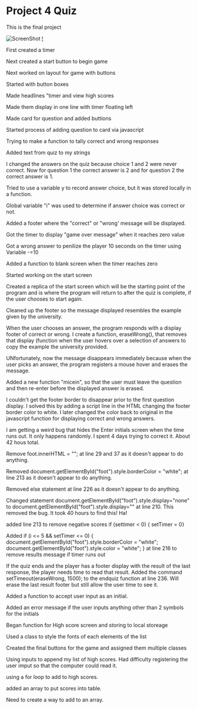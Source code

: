 # Project 4 Quiz
This is the final project

![ScreenShot](screenshot.jpg) 
[!](screenshot.jpg) 

















First created a timer

Next created a start button to begin game

Next worked on layout for game with buttons

Started with button boxes

Made headlines "timer and view high scores

Made them display in one line with timer floating left

Made card for question and added buttions

Started process of adding question to card via javascript

Trying to make a function to tally correct and wrong responses

Added text from quiz to my strings

I changed the answers on the quiz because choice 1 and 2 were never correct. Now for question 1 the correct answer is 2 and
for question 2 the correct answer is 1.

Tried to use a variable y to record answer choice, but it was stored locally in a function.

Global variable "i" was used to determine if answer choice was correct or not.

Added a footer where the "correct" or "wrong' message will be displayed.

Got the timer to display "game over message" when it reaches zero value

Got a wrong answer to penilize the player 10 seconds on the timer using Variable -=10

Added a function  to blank screen when the timer reaches zero

Started working on the start screen

Created a replica of the start screen which will be the starting point of the program and is where the program will return to after the quiz is
complete, if the user chooses to start again.

Cleaned up the footer so the message displayed resembles the example given by the university.

When the user chooses an answer, the program responds with a display footer of correct or wrong. I create a function, eraseWrong(),  that removes that display (function when the user hovers over a selection of answers to copy the example the university provided.

UNfortunately, now the message disappears immediately because when the user picks an answer, the program registers a mouse hover and erases 
the message.

Added a new function "micein", so that the user must leave the question and then re-enter before the displayed answer is erased.

I couldn't get the footer border to disappear prior to the first question display. I solved this by adding a script line in the HTML changing the footer border color to white. I later changed the color back to original in the javascript function for displaying correct and wrong answers.

I am getting a weird bug that hides the Enter initials screen when the time runs out. It only happens randomly. I spent 4 days trying to correct it. About 42 hous total.

Remove foot.innerHTML =  ""; at line 29 and 37 as it doesn't appear to do anything.

Removed document.getElementById("foot").style.borderColor = "white"; at line 213 as it doesn't appear to do anything.

Removed else statement at line 226 as it doesn't appear to do anything.


Changed statement document.getElementById("foot").style.display="none" to  document.getElementById("foot").style.display="" at line 210. This removed the bug. It took 40 hours to find this! Ha!

added line 213 to remove negative scores
if (settimer < 0) {
    setTimer = 0}

Added 
 if (i <= 5 && setTimer <= 0) {
        document.getElementById("foot").style.borderColor = "white";
        document.getElementById("foot").style.color = "white";
    }
at line 216 to remove results message if timer runs out

If the quiz ends and the player has a footer display with the result of the last response, the player needs time to read that result. Added the command setTimeout(eraseWrong, 1500); to the endquiz function at line 236. Will erase the last result footer but still allow the user time to see it.

Added a function to accept user input as an initial.

Added an error message if the user inputs anything other than 2 symbols for the initials

Began function for High score screen and storing to local storeage 

Used a class to style the fonts of each elements of the list

Created the final buttons for the game and assigned them multiple classes

Using inputs to append my list of high scores. Had difficulty registering the user imput so that the computer could read it.

using a for loop to add to high scores.

added an array to put scores into table.

Need to create a way to add to an array.

